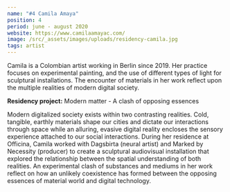 ```yaml
---
name: "#4 Camila Amaya"
position: 4
period: june - august 2020
website: https://www.camilaamayac.com/
image: /src/_assets/images/uploads/residency-camila.jpg
tags: artist
---
```

Camila is a Colombian artist working in Berlin since 2019. Her practice focuses on experimental painting, and the use of different types of light for sculptural installations. The encounter of materials in her work reflect upon the multiple realities of modern digital society.

**Residency project:** Modern matter - A clash of opposing essences

Modern digitalized society exists within two contrasting realities. Cold, tangible, earthly materials shape our cities and dictate our interactions through space while an alluring, evasive digital reality encloses the sensory experience attached to our social interactions. During her residence at Officina, Camila worked with Dagsbirta (neural artist) and Marked by Necessity (producer) to create a sculptural audiovisual installation that explored the relationship between the spatial understanding of both realities. An experimental clash of substances and mediums in her work reflect on how an unlikely coexistence has formed between the opposing essences of material world and digital technology.